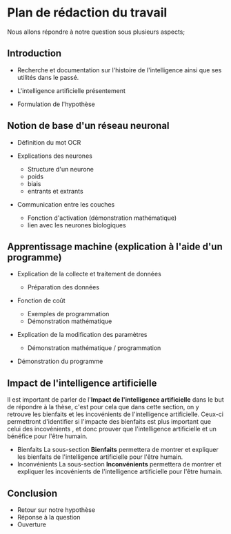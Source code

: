 # Plan de rédaction du travail

Nous allons répondre à notre question sous plusieurs aspects;

## Introduction

* Recherche et documentation sur l'histoire de l'intelligence ainsi que ses
utilités dans le passé.

* L'intelligence artificielle présentement

* Formulation de l'hypothèse

## Notion de base d'un réseau neuronal
* Définition du mot OCR

* Explications des neurones
    * Structure d'un neurone
    * poids
    * biais
    * entrants et extrants
* Communication entre les couches
    * Fonction d'activation (démonstration mathématique)
    * lien avec les neurones biologiques
    
## Apprentissage machine (explication à l'aide d'un programme)  
* Explication de la collecte et traitement de données
    * Préparation des données

* Fonction de coût
    * Exemples de programmation
    * Démonstration mathématique
    
* Explication de la modification des paramètres
    * Démonstration mathématique / programmation
* Démonstration du programme

## Impact de l'intelligence artificielle
   Il est important de parler de l'**Impact de l'intelligence artificielle** 
   dans le but de répondre à la thèse, c'est pour cela que dans cette section,
   on y retrouve les bienfaits et les incovénients de l'intelligence artificielle.
   Ceux-ci permettront d'identifier si l'impacte des bienfaits est plus important
   que celui des incovénients , et donc prouver que l'intelligence artificielle et
   un bénéfice pour l'être humain.


* Bienfaits
   La sous-section **Bienfaits** permettera de montrer et expliquer les bienfaits de
   l'intelligence artificielle pour l'être  humain.
* Inconvénients
   La sous-section **Inconvénients** permettera de montrer et expliquer les incovénients de
   l'intelligence artificielle pour l'être  humain.

## Conclusion
* Retour sur notre hypothèse 
* Réponse à la question
* Ouverture
    
